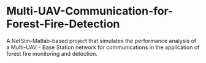 # Multi-UAV-Communication-for-Forest-Fire-Detection
A NetSim-Matlab-based project that simulates the performance analysis of a Multi-UAV - Base Station network for communications in the application of forest fire monitoring and detection.
